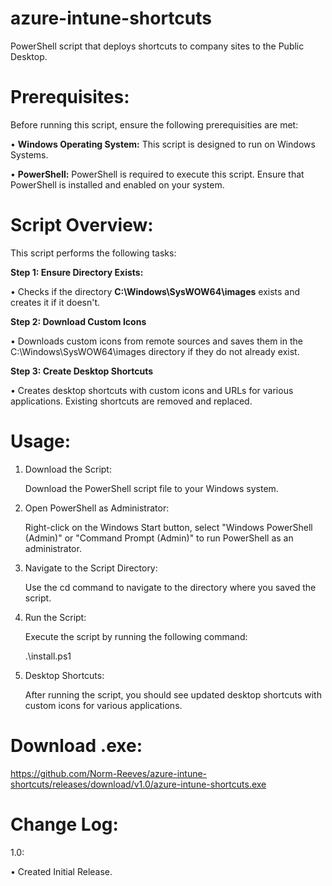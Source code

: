 # azure-intune-shortcuts

PowerShell script that deploys shortcuts to company sites to the Public Desktop. 

Prerequisites:
=========
Before running this script, ensure the following prerequisities are met:

• **Windows Operating System:** This script is designed to run on Windows Systems.

• **PowerShell:** PowerShell is required to execute this script. Ensure that PowerShell is installed and enabled on your system.

Script Overview:
=========
This script performs the following tasks:

**Step 1: Ensure Directory Exists:**

• Checks if the directory **C:\Windows\SysWOW64\images** exists and creates it if it doesn't.

**Step 2: Download Custom Icons**

• Downloads custom icons from remote sources and saves them in the C:\Windows\SysWOW64\images directory if they do not already exist.

**Step 3: Create Desktop Shortcuts**

• Creates desktop shortcuts with custom icons and URLs for various applications. Existing shortcuts are removed and replaced.

Usage:
=========
1. Download the Script:

	Download the PowerShell script file to your Windows system.

2. Open PowerShell as Administrator:

	Right-click on the Windows Start button, select "Windows PowerShell (Admin)" or "Command Prompt (Admin)" to run PowerShell as an administrator.

3. Navigate to the Script Directory:

	Use the cd command to navigate to the directory where you saved the script.

4. Run the Script:

	Execute the script by running the following command:

	.\install.ps1

5. Desktop Shortcuts:

	After running the script, you should see updated desktop shortcuts with custom icons for various applications.

Download .exe:
============
https://github.com/Norm-Reeves/azure-intune-shortcuts/releases/download/v1.0/azure-intune-shortcuts.exe

Change Log:
============
1.0:

  • Created Initial Release.

